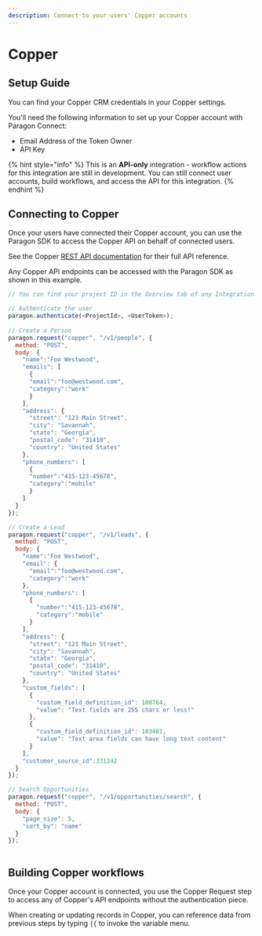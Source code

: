 ```yaml
---
description: Connect to your users' Copper accounts
---
```


# Copper

## Setup Guide

You can find your Copper CRM credentials in your Copper settings.

You'll need the following information to set up your Copper account with Paragon Connect:

* Email Address of the Token Owner
* API Key

{% hint style="info" %}
This is an **API-only** integration - workflow actions for this integration are still in development. You can still connect user accounts, build workflows, and access the API for this integration.
{% endhint %}

## Connecting to Copper

Once your users have connected their Copper account, you can use the Paragon SDK to access the Copper API on behalf of connected users.

See the Copper [REST API documentation](https://developer.copper.com/) for their full API reference.

Any Copper API endpoints can be accessed with the Paragon SDK as shown in this example.

```javascript
// You can find your project ID in the Overview tab of any Integration

// Authenticate the user
paragon.authenticate(<ProjectId>, <UserToken>);
            
// Create a Person
paragon.request("copper", "/v1/people", {
  method: "POST",
  body: {
    "name":"Foo Westwood",
    "emails": [
      {
      "email":"foo@westwood.com",
      "category":"work"
      }
    ],
    "address": {
      "street": "123 Main Street",
      "city": "Savannah",
      "state": "Georgia",
      "postal_code": "31410",
      "country": "United States"
    },
    "phone_numbers": [
      {
      "number":"415-123-45678",
      "category":"mobile"
      }
    ]
  }
});

// Create a Lead
paragon.request("copper", "/v1/leads", {
  method: "POST",
  body: {
    "name":"Foo Westwood",
    "email": {
      "email":"foo@westwood.com",
      "category":"work"
    },
    "phone_numbers": [
      {
        "number":"415-123-45678",
        "category":"mobile"
      }
    ],
    "address": {
      "street": "123 Main Street",
      "city": "Savannah",
      "state": "Georgia",
      "postal_code": "31410",
      "country": "United States"
    },
    "custom_fields": [
      {
        "custom_field_definition_id": 100764,
        "value": "Text fields are 255 chars or less!"
      },
      {
        "custom_field_definition_id": 103481,
        "value": "Text area fields can have long text content"
      }
    ],
    "customer_source_id":331242
  }
});

// Search Opportunities
paragon.request("copper", "/v1/opportunities/search", {
  method: "POST",
  body: {
    "page_size": 5,
    "sort_by": "name"
  }
});
  
```

## Building Copper workflows

Once your Copper account is connected, you use the Copper Request step to access any of Copper's API endpoints without the authentication piece.

When creating or updating records in Copper, you can reference data from previous steps by typing `{{` to invoke the variable menu.

